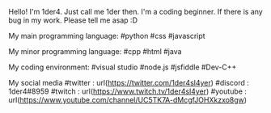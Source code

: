 Hello! I'm 1der4. Just call me 1der then.
I'm a coding beginner. If there is any bug in my work. Please tell me asap :D

My main programming language:
  #python
  #css
  #javascript

My minor programming language:
  #cpp
  #html
  #java

My coding environment:
  #visual studio
  #node.js
  #jsfiddle
  #Dev-C++

My social media
  #twitter : url(https://twitter.com/1der4sl4yer)
  #discord : 1der4#8959
  #twitch  : url(https://www.twitch.tv/1der4sl4yer)
  #youtube : url(https://www.youtube.com/channel/UC5TK7A-dMcgfJOHXkzxo8gw)  
